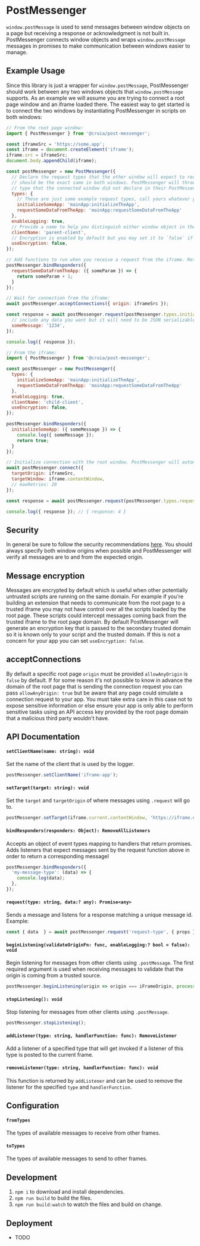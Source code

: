 # PostMessenger

`window.postMessage` is used to send messages between window objects on a page but receiving a response or acknowledgment is not built in. PostMessenger connects window objects and wraps `window.postMessage` messages in promises to make communication between windows easier to manage.

## Example Usage

Since this library is just a wrapper for `window.postMessage`, PostMessenger should work between any two windows objects that `window.postMessage` supports. As an example we will assume you are trying to connect a root page window and an iframe loaded there. The easiest way to get started is to connect the two windows by instantiating PostMessenger in scripts on both windows:

```javascript
// From the root page window:
import { PostMessenger } from '@croia/post-messenger';

const iframeSrc = 'https://some.app';
const iframe = document.createElement('iframe');
iframe.src = iframeSrc;
document.body.appendChild(iframe);

const postMessenger = new PostMessenger({
  // Declare the request types that the other window will expect to receive. In general request types
  // should be the exact same in both windows. PostMessenger will throw an error if you make a request
  // type that the connected window did not declare in their PostMessenger instance.
  types: {
    // These are just some example request types, call yours whatever you'd like.
    initializeSomeApp: 'mainApp:initializeTheApp',
    requestSomeDataFromTheApp: 'mainApp:requestSomeDataFromTheApp'
  },
  enableLogging: true,
  // Provide a name to help you distinguish either window object in the logs output in the console (if enabled above):
  clientName: 'parent-client',
  // Encryption is enabled by default but you may set it to `false` if you'd like (see notes in Message Encryption section below)
  useEncryption: false,
});

// Add functions to run when you receive a request from the iframe. Return values are sent back to the iframe and must be JSON serializable:
postMessenger.bindResponders({
  requestSomeDataFromTheApp: ({ someParam }) => {
    return someParam + 1;
  }
});

// Wait for connection from the iframe:
await postMessenger.acceptConnections({ origin: iframeSrc });

const response = await postMessenger.request(postMessenger.types.initializeSomeApp, {
  // include any data you want but it will need to be JSON serializable:
  someMessage: '1234',
});

console.log({ response });

// From the iframe:
import { PostMessenger } from '@croia/post-messenger';

const postMessenger = new PostMessenger({
  types: {
    initializeSomeApp: 'mainApp:initializeTheApp',
    requestSomeDataFromTheApp: 'mainApp:requestSomeDataFromTheApp'
  },
  enableLogging: true,
  clientName: 'child-client',
  useEncryption: false,
});

postMessenger.bindResponders({
  initializeSomeApp: ({ someMessage }) => {
    console.log({ someMessage });
    return true;
  }
});

// Initialize connection with the root window. PostMessenger will automatically retry 10 times which will help fix any race conditions if acceptConnections has not been set up yet in the root window. If you need to change this for some reason specify maxRetries option in connect:
await postMessenger.connect({
  targetOrigin: iframeSrc,
  targetWindow: iframe.contentWindow,
  // maxRetries: 20
});

const response = await postMessenger.request(postMessenger.types.requestSomeDataFromTheApp, 3);

console.log({ response }); // { response: 4 }
```

## Security

In general be sure to follow the security recommendations [here](https://developer.mozilla.org/en-US/docs/Web/API/Window/postMessage#security_concerns). You should always specify both window origins when possible and PostMessenger will verify all messages are to and from the expected origin.
 
## Message encryption
Messages are encrypted by default which is useful when other potentially untrusted scripts are running on the same domain. For example if you're building an extension that needs to communicate from the root page to a trusted iframe you may not have control over all the scripts loaded by the root page. These scripts could intercept messages coming back from the trusted iframe to the root page domain. By default PostMessenger will generate an encryption key that is passed to the secondary trusted domain so it is known only to your script and the trusted domain. If this is not a concern for your app you can set `useEncryption: false`.

## acceptConnections

By default a specific root page `origin` must be provided `allowAnyOrigin` is `false` by default. If for some reason it's not possible to know in advance the domain of the root page that is sending the connection request you can pass `allowAnyOrigin: true` but be aware that any page could simulate a connection request to your app. You must take extra care in this case not to expose sensitive information or else ensure your app is only able to perform sensitive tasks using an API access key provided by the root page domain that a malicious third party wouldn't have.

## API Documentation

#### `setClientName(name: string): void`
Set the name of the client that is used by the logger.  

```javascript
postMessenger.setClientName('iframe-app');
```

#### `setTarget(target: string): void`
Set the `target` and `targetOrigin` of where messages using `.request` will go to.

```javascript
postMessenger.setTarget(iframe.current.contentWindow, 'https://iframe.domain/index.html');
```

#### `bindResponders(responders: Object): RemoveAllListeners`
Accepts an object of event types mapping to handlers that return promises. Adds listeners that expect messages sent by the request function above in order to return a corresponding messageI

```javascript
postMessenger.bindResponders({
  'my-message-type': (data) => {
    console.log(data);
  },
});
```

#### `request(type: string, data:? any): Promise<any>`
Sends a message and listens for a response matching a unique message id. Example:

```javascript
const { data  } = await postMessenger.request('request-type', { props });
```

#### `beginListening(validateOriginFn: func, enableLogging:? bool = false): void`
Begin listening for messages from other clients using `.postMessage`. The first required argument is used when receiving messages to validate that the origin is coming from a trusted source.

```javascript
postMessenger.beginListening(origin => origin === iFrameOrigin, process.env.NODE_ENV === 'development');
```

#### `stopListening(): void`
Stop listening for messages from other clients using `.postMessage`.

```javascript
postMessenger.stopListening();
```

#### `addListener(type: string, handlerFunction: func): RemoveListener`
Add a listener of a specified type that will get invoked if a listener of this type is posted to the current frame.

#### `removeListener(type: string, handlerFunction: func): void`
This function is returned by `addListener` and can be used to remove the listener for the specified `type` and `handlerFunction`.


## Configuration

#### `fromTypes`
The types of available messages to receive from other frames.

#### `toTypes`
The types of available messages to send to other frames.

## Development
1. `npm i` to download and install dependencies.
2. `npm run build` to build the files.
3. `npm run build:watch` to watch the files and build on change.

## Deployment
- TODO